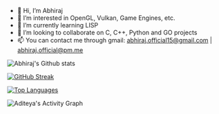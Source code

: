 - 👋 Hi, I’m Abhiraj
- 👀 I’m interested in OpenGL, Vulkan, Game Engines, etc.
- 🌱 I’m currently learning LISP
- 💞️ I’m looking to collaborate on C, C++, Python and GO projects
- 📫 You can contact me through gmail: abhiraj.official15@gmail.com | abhiraj.official@pm.me



![Abhiraj's Github stats](https://github-readme-stats.vercel.app/api?username=abhiraj2&count_private=true&theme=highcontrast)

[![GitHub Streak](https://github-readme-streak-stats.herokuapp.com?user=abhiraj2&theme=dark&date_format=M%20j%5B%2C%20Y%5D&background=050314)](https://git.io/streak-stats)

[![Top Languages](https://github-readme-stats.vercel.app/api/top-langs/?username=abhiraj2&layout=compact&show_icons=true&theme=dark)](https://github.com/DenverCoder1/github-readme-streak-stats)

<img alt="Aditeya's Activity Graph" src="https://activity-graph.herokuapp.com/graph?username=abhiraj2&theme=github"/>
